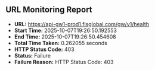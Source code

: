 ## URL Monitoring Report

- **URL:** https://api-gw1-prod1.fisglobal.com/gw/v1/health
- **Start Time:** 2025-10-07T19:26:50.192553
- **End Time:** 2025-10-07T19:26:50.454608
- **Total Time Taken:** 0.262055 seconds
- **HTTP Status Code:** 403
- **Status:** Failure
- **Failure Reason:** HTTP Status Code: 403
